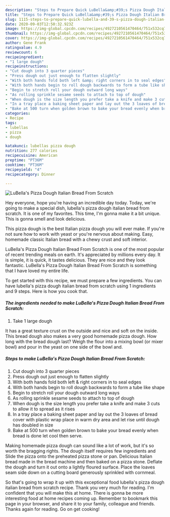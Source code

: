 ```yaml
---
description: "Steps to Prepare Quick LuBella&amp;#39;s Pizza Dough Italian Bread From Scratch"
title: "Steps to Prepare Quick LuBella&amp;#39;s Pizza Dough Italian Bread From Scratch"
slug: 1115-steps-to-prepare-quick-lubella-and-39-s-pizza-dough-italian-bread-from-scratch
date: 2020-09-03T12:50:32.923Z
image: https://img-global.cpcdn.com/recipes/4927210561470464/751x532cq70/lubellas-pizza-dough-italian-bread-from-scratch-recipe-main-photo.jpg
thumbnail: https://img-global.cpcdn.com/recipes/4927210561470464/751x532cq70/lubellas-pizza-dough-italian-bread-from-scratch-recipe-main-photo.jpg
cover: https://img-global.cpcdn.com/recipes/4927210561470464/751x532cq70/lubellas-pizza-dough-italian-bread-from-scratch-recipe-main-photo.jpg
author: Gene Frank
ratingvalue: 4.9
reviewcount: 6
recipeingredient:
- "1 large dough"
recipeinstructions:
- "Cut dough into 3 quarter pieces"
- "Press dough out just enough to flatten slightly"
- "With both hands fold both left &amp; right corners in to seal edges"
- "With both hands begin to roll dough backwards to form a tube like shape"
- "Begin to stretch roll your dough outward long ways"
- "As rolling sprinkle sesame seeds to attach to top of dough"
- "When dough is the size length you prefer take a knife and make 3 cuts to allow it to spread as it rises"
- "In a tray place a baking sheet paper and lay out the 3 loaves of bread cover with plastic wrap place in warm dry area and let rise until dough has doubled in size"
- "Bake at 500 turn when golden brown to bake your bread evenly when bread is done let cool then serve."
categories:
- Recipe
tags:
- lubellas
- pizza
- dough

katakunci: lubellas pizza dough 
nutrition: 277 calories
recipecuisine: American
preptime: "PT36M"
cooktime: "PT36M"
recipeyield: "4"
recipecategory: Dinner

---
```



![LuBella&#39;s Pizza Dough Italian Bread From Scratch](https://img-global.cpcdn.com/recipes/4927210561470464/751x532cq70/lubellas-pizza-dough-italian-bread-from-scratch-recipe-main-photo.jpg)

Hey everyone, hope you're having an incredible day today. Today, we're going to make a special dish, lubella&#39;s pizza dough italian bread from scratch. It is one of my favorites. This time, I'm gonna make it a bit unique. This is gonna smell and look delicious.

This pizza dough is the best Italian pizza dough you will ever make. If you&#39;re not sure how to work with yeast or you&#39;re nervous about making. Easy, homemade classic Italian bread with a chewy crust and soft interior.

LuBella&#39;s Pizza Dough Italian Bread From Scratch is one of the most popular of recent trending meals on earth. It's appreciated by millions every day. It is simple, it is quick, it tastes delicious. They are nice and they look fantastic. LuBella&#39;s Pizza Dough Italian Bread From Scratch is something that I have loved my entire life.


To get started with this recipe, we must prepare a few ingredients. You can have lubella&#39;s pizza dough italian bread from scratch using 1 ingredients and 9 steps. Here is how you cook that.

<!--inarticleads1-->

##### The ingredients needed to make LuBella&#39;s Pizza Dough Italian Bread From Scratch:

1. Take 1 large dough


It has a great texture crust on the outside and nice and soft on the inside. This bread dough also makes a very good homemade pizza dough. How long with the bread dough last? Weigh the flour into a mixing bowl (or mixer bowl) and pour in the yeast on one side of the bowl and. 

<!--inarticleads2-->

##### Steps to make LuBella&#39;s Pizza Dough Italian Bread From Scratch:

1. Cut dough into 3 quarter pieces
1. Press dough out just enough to flatten slightly
1. With both hands fold both left &amp; right corners in to seal edges
1. With both hands begin to roll dough backwards to form a tube like shape
1. Begin to stretch roll your dough outward long ways
1. As rolling sprinkle sesame seeds to attach to top of dough
1. When dough is the size length you prefer take a knife and make 3 cuts to allow it to spread as it rises
1. In a tray place a baking sheet paper and lay out the 3 loaves of bread cover with plastic wrap place in warm dry area and let rise until dough has doubled in size
1. Bake at 500 turn when golden brown to bake your bread evenly when bread is done let cool then serve.


Making homemade pizza dough can sound like a lot of work, but it&#39;s so worth the bragging rights. The dough itself requires few ingredients and Slide the pizza onto the preheated pizza stone or pan. Delicious Italian bread made in the bread machine and then baked on a pizza stone. Deflate the dough and turn it out onto a lightly floured surface. Place the loaves seam side down on a cutting board generously sprinkled with cornmeal. 

So that's going to wrap it up with this exceptional food lubella&#39;s pizza dough italian bread from scratch recipe. Thank you very much for reading. I'm confident that you will make this at home. There is gonna be more interesting food at home recipes coming up. Remember to bookmark this page in your browser, and share it to your family, colleague and friends. Thanks again for reading. Go on get cooking!
